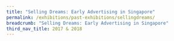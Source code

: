 ```yaml
---
title: "Selling Dreams: Early Advertising in Singapore"
permalink: /exhibitions/past-exhibitions/sellingdreams/
breadcrumb: "Selling Dreams: Early Advertising in Singapore"
third_nav_title: 2017 & 2018
---
```

